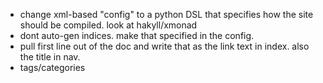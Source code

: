  - change xml-based "config" to a python DSL that specifies how the site should be compiled. look at hakyll/xmonad
 - dont auto-gen indices. make that specified in the config.
 - pull first line out of the doc and write that as the link text in index. also the title in nav.
 - tags/categories
